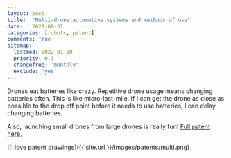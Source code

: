 ```yaml
---
layout: post
title:  "Multi-drone automotive systems and methods of use"
date:   2021-08-31
categories: [robots, patent]
comments: True
sitemap:
  lastmod: 2022-01-20
  priority: 0.7
  changefreq: 'monthly'
  exclude: 'yes'
---
```


Drones eat batteries like crazy. Repetitive drone usage means changing batteries often. This is like micro-last-mile. If I can get the drone as close as possible to the drop off point before it needs to use batteries, I can delay changing batteries.

Also, launching small drones from large drones is really fun! [Full patent here.](https://patents.google.com/patent/US11106224B2/)

![I love patent drawings]({{ site.url }}/images/patents/multi.png)
